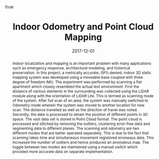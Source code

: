 ---
title: Indoor Odometry and Point Cloud Mapping
date: '2017-12-01'
authors:
  - Prabhat Sanu Ligal
  - Bikram Acharya
  - admin
  - Prasun Shrestha
  - Pratik Pokharel
  - Sharad Kumar Ghimire
publication_types:
  - '1'
publication: 'In *Proceedings of IOE Graduate Conference*. '
publication_short: In *ICOEGC*
abstract: 
  Indoor localization and mapping is an important problem with many applications such as emergency response, architectural modeling, and historical preservation. In this project, a metrically accurate, GPS-denied, indoor 3D static mapping system was developed using a moveable base coupled with three degree of freedom IMU. The experiment was performed by scanning a flat apartment which closely resembled the actual test environment. First the distance of various elements in the surrounding was collected using the LiDAR module along with the orientation of LiDAR Lite. This is termed as scanning mode of the system. After full scan of an area, the system was manually switched to Odometry mode wherein the system was moved to another location for new scan. The distance travelled as well as the direction of travel was noted. Secondly, the data is processed to obtain the position of different points in 3D space. The vast data set is stored in Point Cloud format. The point cloud is processed and stitched by removing the outliers, clustering error-free data and segmenting data to different planes. The scanning and odometry are two different modes that are better operated separately. This is due to the fact that scanning takes time and simultaneous movement registered erroneous data. This increased the number of outliers and hence produced an anomalous map. The toggle between two modes are maintained using a manual switch which provided more accurate data on separate implementation.
summary: Indoor localization and mapping is an important problem with many applications such as emergency response, architectural modeling, and historical preservation. In this project, a metrically accurate, GPS-denied, indoor 3D static mapping system was developed using a moveable base coupled with three degree of freedom IMU.
image_preview: indoor.png
selected: true
projects: []
url_pdf: pdf/IOEGC-2017-28.pdf
url_preprint: ''
url_code: ''
url_dataset: ''
url_project: ''
url_slides: ''
url_video: ''
url_poster: ''
url_source: ''
math: true
highlight: true
header:
  image: indoor.png
  caption: Top view of Odometry Output for a floorplan

---